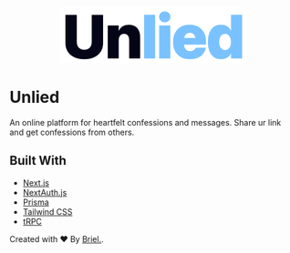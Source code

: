 <p align="center">
    <a target="_blank" href="https://unlied.brilian.me/"><img src="public/text-logo.png" /></a>
</p>

# Unlied

An online platform for heartfelt confessions and messages. Share ur link and get confessions from others.

## Built With

- [Next.js](https://nextjs.org)
- [NextAuth.js](https://next-auth.js.org)
- [Prisma](https://prisma.io)
- [Tailwind CSS](https://tailwindcss.com)
- [tRPC](https://trpc.io)

Created with ♥ By [Briel.](https://brilian.me/).
